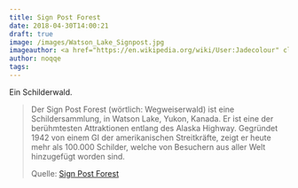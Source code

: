 ```yaml
---
title: Sign Post Forest
date: 2018-04-30T14:00:21
draft: true
image: /images/Watson_Lake_Signpost.jpg
imageauthor: <a href="https://en.wikipedia.org/wiki/User:Jadecolour" class="extiw" title="wikipedia:User:Jadecolour">Jadecolour</a> at <a href="https://en.wikipedia.org/wiki/" class="extiw" title="wikipedia:">English Wikipedia</a>
author: noqqe
tags:
---
```


Ein Schilderwald.

> Der Sign Post Forest (wörtlich: Wegweiserwald) ist eine Schildersammlung, in
> Watson Lake, Yukon, Kanada. Er ist eine der berühmtesten Attraktionen entlang
> des Alaska Highway. Gegründet 1942 von einem GI der amerikanischen
> Streitkräfte, zeigt er heute mehr als 100.000 Schilder, welche von Besuchern
> aus aller Welt hinzugefügt worden sind.
>
> Quelle: [Sign Post Forest](https://de.wikipedia.org/wiki/Sign_Post_Forest)
